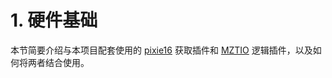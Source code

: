 # 1. 硬件基础

本节简要介绍与本项目配套使用的 [pixie16](https://xia.com/products/pixie-16/) 获取插件和 [MZTIO](https://xia.com/products/mz-trigio/) 逻辑插件，以及如何将两者结合使用。
